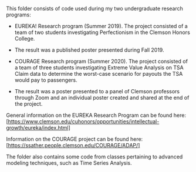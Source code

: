 This folder consists of code used during my two undergraduate research programs:

- EUREKA! Research program (Summer 2019). The project consisted of a team of two students investigating Perfectionism in the Clemson Honors College.
- The result was a published poster presented during Fall 2019.

- COURAGE Research program (Summer 2020). The project consisted of a team of three students investigating Extreme Value Analysis on TSA Claim data to determine the worst-case scenario for payouts the TSA would pay to passengers.
- The result was a poster presented to a panel of Clemson professors through Zoom and an individual poster created and shared at the end of the project.

General information on the EUREKA Research Program can be found here: [https://www.clemson.edu/cuhonors/opportunities/intellectual-growth/eureka/index.html]

Information on the COURAGE project can be found here: [https://ssather.people.clemson.edu/COURAGE/ADAP/]


The folder also contains some code from classes pertaining to advanced modeling techniques, such as Time Series Analysis.
